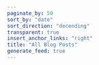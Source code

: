 ```yaml
---
paginate_by: 50
sort_by: "date"
sort_direction: "decending"
transparent: true
insert_anchor_links: "right"
title: "All Blog Posts"
generate_feed: true
---
```

